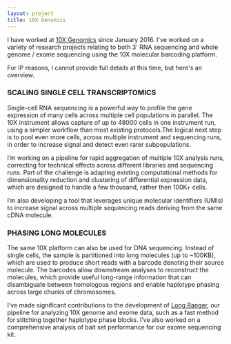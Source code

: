 ```yaml
---
layout: project
title: 10X Genomics
---
```


I have worked at [10X Genomics](http://www.10xgenomics.com) since January 2016. I've worked on a variety of research projects relating to both 3' RNA sequencing and whole genome / exome sequencing using the 10X molecular barcoding platform.

For IP reasons, I cannot provide full details at this time, but here's an overview.

### SCALING SINGLE CELL TRANSCRIPTOMICS

Single-cell RNA sequencing is a powerful way to profile the gene expression of many cells across multiple cell populations in parallel. The 10X instrument allows capture of up to 48000 cells in one instrument run, using a simpler workflow than most existing protocols.The logical next step is to pool even more cells, across multiple instrument and sequencing runs, in order to increase signal and detect even rarer subpopulations.

I’m working on a pipeline for rapid aggregation of multiple 10X analysis runs, correcting for technical effects across different libraries and sequencing runs. Part of the challenge is adapting existing computational methods for dimensionality reduction and clustering of differential expression data, which are designed to handle a few thousand, rather then 100K+ cells.

I’m also developing a tool that leverages unique molecular identifiers (UMIs) to increase signal across multiple sequencing reads deriving from the same cDNA molecule.

### PHASING LONG MOLECULES

The same 10X platform can also be used for DNA sequencing. Instead of single cells, the sample is partitioned into long molecules (up to ~100KB), which are used to produce short reads with a barcode denoting their source molecule. The barcodes allow downstream analyses to reconstruct the molecules, which provide useful long-range information that can disambiguate between homologous regions and enable haplotype phasing across large chunks of chromosomes.

I’ve made significant contributions to the development of [Long Ranger](http://support.10xgenomics.com/genome-exome/software/pipelines/latest/what-is-long-ranger), our pipeline for analyzing 10X genome and exome data, such as a fast method for stitching together haplotype phase blocks. I’ve also worked on a comprehensive analysis of bait set performance for our exome sequencing kit.
